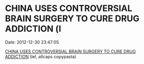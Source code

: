CHINA USES CONTROVERSIAL BRAIN SURGERY TO CURE DRUG ADDICTION (l
================================================================

Date: 2012-12-30 23:47:05

[CHINA USES CONTROVERSIAL BRAIN SURGERY TO CURE DRUG
ADDICTION](http://singularityhub.com/2012/12/30/chinas-uses-controversial-brain-surgery-to-cure-drug-addiction/)
(lel, allcaps copypasta)
